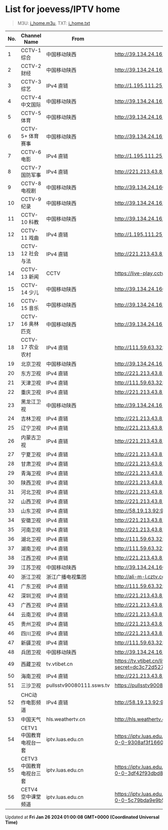 # List for **joevess/IPTV home**

> M3U: [j_home.m3u](/j_home.m3u), TXT: [j_home.txt](/txt/j_home.txt)

| No. | Channel Name | From | Source |
| --- | ------------ | ---- | ------ |
| 1 | CCTV-1 综合 | 中国移动陕西 | <http://39.134.24.162/dbiptv.sn.chinamobile.com/PLTV/88888888/224/3221225804/1.m3u8> |
| 2 | CCTV-2 财经 | 中国移动陕西 | <http://39.134.24.161/dbiptv.sn.chinamobile.com/PLTV/88888890/224/3221226195/index.m3u8> |
| 3 | CCTV-3 综艺 | IPv4 直链 | <http://1.195.111.251:11190/tsfile/live/0003_1.m3u8> |
| 4 | CCTV-4 中文国际 | 中国移动陕西 | <http://39.134.24.162/dbiptv.sn.chinamobile.com/PLTV/88888890/224/3221226191/index.m3u8> |
| 5 | CCTV-5 体育 | 中国移动陕西 | <http://39.134.24.161/dbiptv.sn.chinamobile.com/PLTV/88888890/224/3221226395/index.m3u8> |
| 6 | CCTV-5+ 体育赛事 | 中国移动陕西 | <http://39.134.24.162/dbiptv.sn.chinamobile.com/PLTV/88888888/224/3221225761/1.m3u8> |
| 7 | CCTV-6 电影 | IPv4 直链 | <http://1.195.111.251:11190/tsfile/live/0006_1.m3u8> |
| 8 | CCTV-7 国防军事 | IPv4 直链 | <http://221.213.43.82:8888/newlive/live/hls/9/live.m3u8> |
| 9 | CCTV-8 电视剧 | 中国移动陕西 | <http://39.134.24.166/dbiptv.sn.chinamobile.com/PLTV/88888888/224/3221226012/1.m3u8> |
| 10 | CCTV-9 纪录 | 中国移动陕西 | <http://39.134.24.162/dbiptv.sn.chinamobile.com/PLTV/88888890/224/3221226197/index.m3u8> |
| 11 | CCTV-10 科教 | 中国移动陕西 | <http://39.134.24.162/dbiptv.sn.chinamobile.com/PLTV/88888890/224/3221226189/index.m3u8> |
| 12 | CCTV-11 戏曲 | IPv4 直链 | <http://1.195.111.251:11190/tsfile/live/0011_1.m3u8> |
| 13 | CCTV-12 社会与法 | IPv4 直链 | <http://221.213.43.82:8888/newlive/live/hls/14/live.m3u8> |
| 14 | CCTV-13 新闻 | CCTV | <https://live-play.cctvnews.cctv.com/cctv/merge_cctv13.m3u8> |
| 15 | CCTV-14 少儿 | 中国移动陕西 | <http://39.134.24.166/dbiptv.sn.chinamobile.com/PLTV/88888890/224/3221226193/index.m3u8> |
| 16 | CCTV-15 音乐 | 中国移动陕西 | <http://39.134.24.162/dbiptv.sn.chinamobile.com/PLTV/88888890/224/3221225785/index.m3u8> |
| 17 | CCTV-16 奥林匹克 | 中国移动陕西 | <http://39.134.24.161/dbiptv.sn.chinamobile.com/PLTV/88888890/224/3221226921/index.m3u8> |
| 18 | CCTV-17 农业农村 | IPv4 直链 | <http://111.59.63.32:9901/tsfile/live/1023_1.m3u8> |
| 19 | 北京卫视 | 中国移动陕西 | <http://39.134.24.161/dbiptv.sn.chinamobile.com/PLTV/88888890/224/3221225796/index.m3u8> |
| 20 | 东方卫视 | IPv4 直链 | <http://221.213.43.82:8888/newlive/live/hls/20/live.m3u8> |
| 21 | 天津卫视 | IPv4 直链 | <http://111.59.63.32:9901/tsfile/live/1047_1.m3u8> |
| 22 | 重庆卫视 | IPv4 直链 | <http://221.213.43.82:8888/newlive/live/hls/31/live.m3u8> |
| 23 | 黑龙江卫视 | 中国移动陕西 | <http://39.134.24.161/dbiptv.sn.chinamobile.com/PLTV/88888890/224/3221225802/index.m3u8> |
| 24 | 吉林卫视 | IPv4 直链 | <http://221.213.43.82:8888/newlive/live/hls/35/live.m3u8> |
| 25 | 辽宁卫视 | IPv4 直链 | <http://221.213.43.82:8888/newlive/live/hls/43/live.m3u8> |
| 26 | 内蒙古卫视 | IPv4 直链 | <http://221.213.43.82:8888/newlive/live/hls/49/live.m3u8> |
| 27 | 宁夏卫视 | IPv4 直链 | <http://221.213.43.82:8888/newlive/live/hls/40/live.m3u8> |
| 28 | 甘肃卫视 | IPv4 直链 | <http://221.213.43.82:8888/newlive/live/hls/36/live.m3u8> |
| 29 | 青海卫视 | IPv4 直链 | <http://221.213.43.82:8888/newlive/live/hls/39/live.m3u8> |
| 30 | 陕西卫视 | IPv4 直链 | <http://221.213.43.82:8888/newlive/live/hls/41/live.m3u8> |
| 31 | 河北卫视 | IPv4 直链 | <http://221.213.43.82:8888/newlive/live/hls/45/live.m3u8> |
| 32 | 山西卫视 | IPv4 直链 | <http://221.213.43.82:8888/newlive/live/hls/48/live.m3u8> |
| 33 | 山东卫视 | IPv4 直链 | <http://58.19.13.92:9901/tsfile/live/1025_1.m3u8> |
| 34 | 安徽卫视 | IPv4 直链 | <http://221.213.43.82:8888/newlive/live/hls/25/live.m3u8> |
| 35 | 河南卫视 | IPv4 直链 | <http://221.213.43.82:8888/newlive/live/hls/33/live.m3u8> |
| 36 | 湖北卫视 | IPv4 直链 | <http://111.59.63.32:9901/tsfile/live/1044_1.m3u8> |
| 37 | 湖南卫视 | IPv4 直链 | <http://111.59.63.32:9901/tsfile/live/1028_1.m3u8> |
| 38 | 江西卫视 | IPv4 直链 | <http://221.213.43.82:8888/newlive/live/hls/46/live.m3u8> |
| 39 | 江苏卫视 | 中国移动陕西 | <http://39.134.24.166/dbiptv.sn.chinamobile.com/PLTV/88888890/224/3221226200/index.m3u8> |
| 40 | 浙江卫视 | 浙江广播电视集团 | <http://ali-m-l.cztv.com/channels/lantian/channel01/1080p.m3u8> |
| 41 | 广东卫视 | IPv4 直链 | <http://111.59.63.32:9901/tsfile/live/1032_1.m3u8> |
| 42 | 深圳卫视 | IPv4 直链 | <http://221.213.43.82:8888/newlive/live/hls/28/live.m3u8> |
| 43 | 广西卫视 | IPv4 直链 | <http://221.213.43.82:8888/newlive/live/hls/26/live.m3u8> |
| 44 | 云南卫视 | IPv4 直链 | <http://221.213.43.82:8888/newlive/live/hls/27/live.m3u8> |
| 45 | 贵州卫视 | IPv4 直链 | <http://221.213.43.82:8888/newlive/live/hls/29/live.m3u8> |
| 46 | 四川卫视 | IPv4 直链 | <http://221.213.43.82:8888/newlive/live/hls/32/live.m3u8> |
| 47 | 新疆卫视 | IPv4 直链 | <http://111.59.63.32:9901/tsfile/live/1039_1.m3u8> |
| 48 | 兵团卫视 | 中国移动陕西 | <http://39.134.24.162/dbiptv.sn.chinamobile.com/PLTV/88888890/224/3221226214/index.m3u8> |
| 49 | 西藏卫视 | tv.vtibet.cn | <https://tv.vtibet.cn/live/vuXz3cg3TmRUYg.m3u8?secret=dc3c72d527982f8e75c18ce7f225aea5&time=65b28964> |
| 50 | 海南卫视 | IPv4 直链 | <http://221.213.43.82:8888/newlive/live/hls/50/live.m3u8> |
| 51 | 三沙卫视 | pullsstv90080111.ssws.tv | <https://pullsstv90080111.ssws.tv/live/SSTV20220729.m3u8> |
| 52 | CHC动作电影频道 | IPv4 直链 | <http://58.19.13.92:9901/tsfile/live/1037_1.m3u8> |
| 53 | 中国天气 | hls.weathertv.cn | <http://hls.weathertv.cn/tslslive/qCFIfHB/hls/live_sd.m3u8> |
| 54 | CETV1中国教育电视台一套 | iptv.luas.edu.cn | <https://iptv.luas.edu.cn/liverespath/85558d86e1bcab9405a28515bc414ba3676ecbde/a305f97860-0-0-9308af3f1660eb17827dc1e7978abfc0/index.m3u8> |
| 55 | CETV3中国教育电视台三套 | iptv.luas.edu.cn | <https://iptv.luas.edu.cn/liverespath/3a13f3b554cd6c3764599392bb43650e4e015b87/513baa15e7-0-0-3df42f93dbd897d3fd3106d4cd65dd6d/index.m3u8> |
| 56 | CETV4空中课堂频道 | iptv.luas.edu.cn | <https://iptv.luas.edu.cn/liverespath/d9fd740848ee6bc5d883832bba7cafb90524390e/cd33c354b1-0-0-5c79bda9e9b57103660689557a667eee/index.m3u8> |

Updated at **Fri Jan 26 2024 01:00:08 GMT+0000 (Coordinated Universal Time)**
